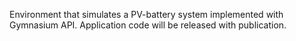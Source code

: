 Environment that simulates a PV-battery system implemented with Gymnasium API.
Application code will be released with publication.
